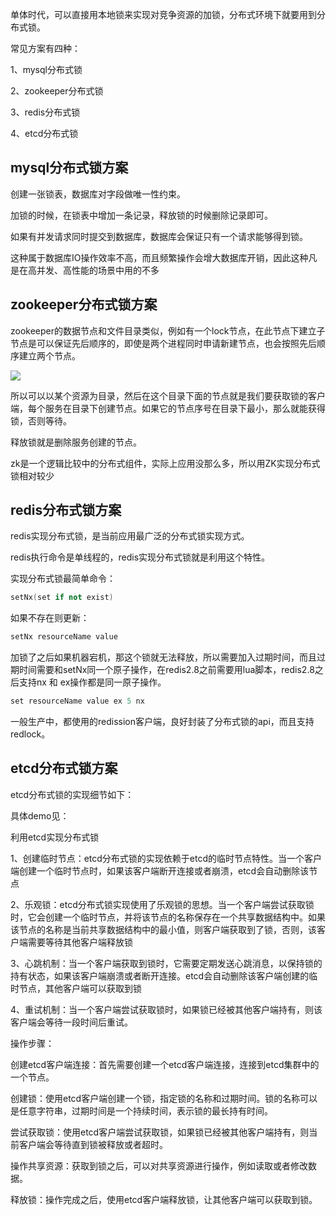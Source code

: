 单体时代，可以直接用本地锁来实现对竞争资源的加锁，分布式环境下就要用到分布式锁。

常见方案有四种：

1、mysql分布式锁

2、zookeeper分布式锁

3、redis分布式锁

4、etcd分布式锁



## mysql分布式锁方案

创建一张锁表，数据库对字段做唯一性约束。

加锁的时候，在锁表中增加一条记录，释放锁的时候删除记录即可。

如果有并发请求同时提交到数据库，数据库会保证只有一个请求能够得到锁。

这种属于数据库IO操作效率不高，而且频繁操作会增大数据库开销，因此这种凡是在高并发、高性能的场景中用的不多



## zookeeper分布式锁方案

zookeeper的数据节点和文件目录类似，例如有一个lock节点，在此节点下建立子节点是可以保证先后顺序的，即使是两个进程同时申请新建节点，也会按照先后顺序建立两个节点。

![](https://secure2.wostatic.cn/static/4F5CZRn1FSLf8nC1JfgWWM/image.png?auth_key=1732170708-oncSNPuJhZNTwVdnbAsxhp-0-4255a6c51e7b3b6f151f9ab9cf34cac3)

所以可以以某个资源为目录，然后在这个目录下面的节点就是我们要获取锁的客户端，每个服务在目录下创建节点。如果它的节点序号在目录下最小，那么就能获得锁，否则等待。

释放锁就是删除服务创建的节点。

zk是一个逻辑比较中的分布式组件，实际上应用没那么多，所以用ZK实现分布式锁相对较少



## redis分布式锁方案

redis实现分布式锁，是当前应用最广泛的分布式锁实现方式。

redis执行命令是单线程的，redis实现分布式锁就是利用这个特性。

实现分布式锁最简单命令：

```C++
setNx(set if not exist)
```

如果不存在则更新：

```C++
setNx resourceName value
```

加锁了之后如果机器宕机，那这个锁就无法释放，所以需要加入过期时间，而且过期时间需要和setNx同一个原子操作，在redis2.8之前需要用lua脚本，redis2.8之后支持nx 和 ex操作都是同一原子操作。

```C++
set resourceName value ex 5 nx
```

一般生产中，都使用的redission客户端，良好封装了分布式锁的api，而且支持redlock。

## etcd分布式锁方案

etcd分布式锁的实现细节如下：

具体demo见：

利用etcd实现分布式锁

1、创建临时节点：etcd分布式锁的实现依赖于etcd的临时节点特性。当一个客户端创建一个临时节点时，如果该客户端断开连接或者崩溃，etcd会自动删除该节点

2、乐观锁：etcd分布式锁实现使用了乐观锁的思想。当一个客户端尝试获取锁时，它会创建一个临时节点，并将该节点的名称保存在一个共享数据结构中。如果该节点的名称是当前共享数据结构中的最小值，则客户端获取到了锁，否则，该客户端需要等待其他客户端释放锁

3、心跳机制：当一个客户端获取到锁时，它需要定期发送心跳消息，以保持锁的持有状态，如果该客户端崩溃或者断开连接。etcd会自动删除该客户端创建的临时节点，其他客户端可以获取到锁

4、重试机制：当一个客户端尝试获取锁时，如果锁已经被其他客户端持有，则该客户端会等待一段时间后重试。

操作步骤：

创建etcd客户端连接：首先需要创建一个etcd客户端连接，连接到etcd集群中的一个节点。

创建锁：使用etcd客户端创建一个锁，指定锁的名称和过期时间。锁的名称可以是任意字符串，过期时间是一个持续时间，表示锁的最长持有时间。

尝试获取锁：使用etcd客户端尝试获取锁，如果锁已经被其他客户端持有，则当前客户端会等待直到锁被释放或者超时。

操作共享资源：获取到锁之后，可以对共享资源进行操作，例如读取或者修改数据。

释放锁：操作完成之后，使用etcd客户端释放锁，让其他客户端可以获取到锁。